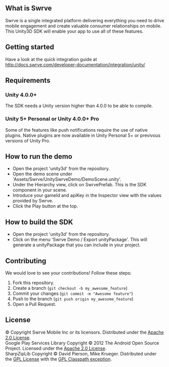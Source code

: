 What is Swrve
-------------
Swrve is a single integrated platform delivering everything you need to drive mobile engagement and create valuable consumer relationships on mobile.  
This Unity3D SDK will enable your app to use all of these features.

Getting started
---------------
Have a look at the quick integration guide at http://docs.swrve.com/developer-documentation/integration/unity/

Requirements
------------
### Unity 4.0.0+
The SDK needs a Unity version higher than 4.0.0 to be able to compile.

### Unity 5+ Personal or Unity 4.0.0+ Pro
Some of the features like push notifications require the use of native plugins. Native plugins are now available in Unity Personal 5+ or previvous versions of Unity Pro.

How to run the demo
-------------------
- Open the project 'unity3d' from the repository.
- Open the demo scene under 'Assets/Swrve/UnitySwrveDemo/DemoScene.unity'.
- Under the Hierarchy view, click on SwrvePrefab. This is the SDK component in your scene.
- Introduce your gameId and apiKey in the Inspector view with the values provided by Swrve.
- Click the Play button at the top.

How to build the SDK
--------------------
- Open the project 'unity3d' from the repository.
- Click on the menu 'Swrve Demo / Export unityPackage'. This will generate a unityPackage that you can include in your project.

Contributing
------------
We would love to see your contributions! Follow these steps:

1. Fork this repository.
2. Create a branch (`git checkout -b my_awesome_feature`)
3. Commit your changes (`git commit -m "Awesome feature"`)
4. Push to the branch (`git push origin my_awesome_feature`)
5. Open a Pull Request.

License
-------
© Copyright Swrve Mobile Inc or its licensors. Distributed under the [Apache 2.0 License](LICENSE).  
Google Play Services Library Copyright © 2012 The Android Open Source Project. Licensed under the [Apache 2.0 License](http://www.apache.org/licenses/LICENSE-2.0).  
SharpZipLib Copyright © David Pierson, Mike Krueger. Distributed under the [GPL License](http://www.gnu.org/licenses/gpl.txt) with the [GPL Classpath exception](http://www.gnu.org/software/classpath/license.html).
